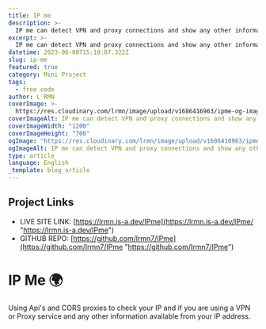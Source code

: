 ```yaml
---
title: IP me
description: >-
  IP me can detect VPN and proxy connections and show any other information linked to your IP address.
excerpt: >-
  IP me can detect VPN and proxy connections and show any other information linked to your IP address.
datetime: 2023-06-08T15:10:07.322Z
slug: ip-me
featured: true
category: Mini Project
tags:
  - free code
author: L RMN
coverImage: >-
  https://res.cloudinary.com/lrmn/image/upload/v1686416963/ipme-og-images_r8jfxt.png
coverImageAlt: IP me can detect VPN and proxy connections and show any other information linked to your IP address.
coverImageWidth: "1200"
coverImageHeight: "700"
ogImage: "https://res.cloudinary.com/lrmn/image/upload/v1686416963/ipme-og-images_r8jfxt.png"
ogImageAlt: IP me can detect VPN and proxy connections and show any other information linked to your IP address.
type: article
language: English
_template: blog_article
---
```


## Project Links

- LIVE SITE LINK: [https://lrmn.is-a.dev/IPme](https://lrmn.is-a.dev/IPme/ "https://lrmn.is-a.dev/IPme")
- GITHUB REPO: [https://github.com/lrmn7/IPme](https://github.com/lrmn7/IPme "https://github.com/lrmn7/IPme")

# IP Me 🌍

Using Api's and CORS proxies to check your IP and if you are using a VPN or Proxy service and any other information available from your IP address.
